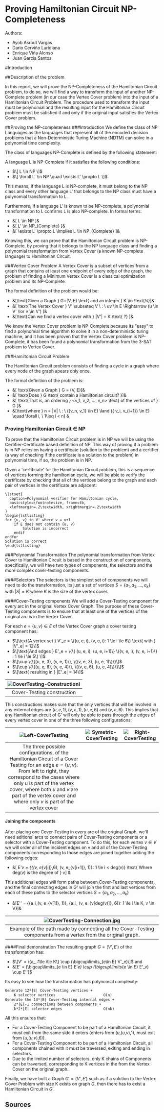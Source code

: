 # Proving Hamiltonian Circuit NP-Completeness
Authors: 
 - Ayob Asrout Vargas
 - Dario Cerviño Luridiana
 - Enrique Viña Alonso
 - Juan García Santos

#Introduction

##Description of the problem

In this report, we will prove the NP-Completeness of the Hamiltonian Circuit problem, to do so, we will find a way to transform the input of another NP-Complete problem (in our case the Vertex Cover problem) into the input of a Hamiltonian Circuit Problem. 
The procedure used to transform the input must be polynomial and the resulting input for the Hamiltonian Circuit problem must be satisfied if and only if the original input satisfies the Vertex Cover problem.

##Proving the NP-completeness
###Introduction
We define the class of NP Languages as the languages that represent all of the encoded decision problems that a Non-Deterministic Turing Machine (NDTM) can solve in a polynomial time complexity.

The class of languages NP-Complete is defined by the following statement: 

A language L is NP-Complete if it satisfies the following conditions:
- $\[ L \in NP \]$
- $\[ \forall L' \in NP \quad  \exists L' \propto L \]$

This means, if the language L is NP-complete, it must belong to the NP class and every other language L' that belongs to the NP class must have a polynomial transformation to L.

Furthermore, if a language L' is known to be NP-complete, a polynomial transformation to L confirms L is also NP-complete. In formal terms:
- &\[ L \in NP \]&
- &\[ L' \in NP_{Complete} \]&
- &\[ \exists L' \propto L \implies L \in NP_{Complete} \]&

Knowing this, we can prove that the Hamiltonian Circuit problem is NP-Complete, by proving that it belongs to the NP language class and finding a polynomial transformation from Vertex Cover (a known NP-complete language) to Hamiltonian Circuit.

###Vertex Cover Problem
A Vertex Cover is a subset of vertices from a graph that contains at least one endpoint of every edge of the graph, the problem of finding a Minimum Vertex Cover is a classical optimization problem and its NP-Complete.

The formal definition of the problem would be: 
- &\[\text{Given a Graph } G=(V, E) \text{ and an integer } K \in \text{$\mathbb{N}$}\]&
- &\[ \text{The Vertex Cover } V' \subseteq V \ : \  uv \in E \Rightarrow (u \in V' \lor v \in V') \]&
- &\[\text{Can we find a vertex cover with } |V'| = K \text{ ?} \]&
   
We know the Vertex Cover problem is NP-Complete because its "easy" to find a polynomial time algorithm to solve it in a non-deterministic turing machine, and it has been proven that the Vertex Cover problem is NP-Complete, it has been found a polynomial transformation from the 3-SAT problem to Vertex Cover. 

###Hamiltonian Circuit Problem

The Hamiltonian Circuit problem consists of finding a cycle in a graph where every node of the graph apears only once.

The formal definition of the problem is: 

- &\[ \text{Given a Graph } G = (V, E)\]&
- &\[ \text{Does } G \text{ contain a Hamiltonian circuit? }\]&
- &\[ \text{That is, an ordering } <v_1, v_2, ..., v_n> \text{ of the vertices of } G \]&
- &\[\text{where } n = |V| \ : \  (\{v_n, v_1\} \in E) \land (\{ v_i, v_{i+1}\} \in E) \quad \forall i, \  1\leq i < n\] &

### Proving Hamiltonian Circuit $\in$ NP
To prove that the Hamiltonian Circuit problem is in NP we will be using the Certifier-Certificate based definition of NP. This way of proving if a problem is in NP relies on having a certificate (solution to the problem) and a certifier (a way of checking if the certificate is a solution to the problem) in polynomial time, if so, the problem is in NP.

Given a 'certificate' for the Hamiltonian Circuit problem, this is a sequence of vertices forming the hamiltonian cycle, we will be able to verify the certificate by checking that all of the vertices belong to the graph and each pair of vertices in the certificate are adjacent: 

```{c}
\lstset{
  caption=Polynomial verifier for Hamiltonian cycle,
  basicstyle=\footnotesize, frame=tb,
  xleftmargin=.2\textwidth, xrightmargin=.2\textwidth
}
\begin{lstlisting}
for {u, v} in V' where v = u+1
    if E does not contain {u, v}
        Solution is incorrect
    endif
endfor
Solution is correct
\end{lstlisting}
```
###Polynomial Transformation
The polynomial transformation from Vertex Cover to Hamiltonian Circuit is based in the construction of components, specifically, we will have two types of components, the selectors and the more complex cover-testing components.

####Selectors
The selectors is the simplest set of components we will need to do the transformation, its just a set of vertices $S = \{a_1, a_2, ..., a_k\}$ with $|S| = K$ where $K$ is the size of the vertex cover.

####Cover-Testing components
We will add a Cover-Testing component for every arc in the original Vertex Cover Graph. The purpose of these Cover-Testing components is to ensure that at least one of the vertices of the original arc is in the Vertex Cover.

For each $e = \{u, v\} \in E$ of the Vertex Cover graph a cover testing component has: 

- $\[\text{A vertex set } V'_e = \{(u, e, i), (v, e, i): 1 \le i \le 6\} \text{ with } |V'_e| = 12\]$
- $\[\text{And edges } E'_e = \{\{ (u, e, i), (u, e, i+1)\} \{(v, e, i), (v, e, i+1)\} : 1 \le i \le 5\} \]$
- $\[\cup \{\{(u, e, 3), (v, e, 1)\}, \{(v, e, 3), (u, e, 1)\}\}\]$
- $\[\cup \{\{(u, e, 6), (v, e, 4)\}, \{(v, e, 6), (u, e, 4)\}\}\]$
- $\[\text{ resulting in } |E'_e| = 14\]$

| ![CoverTesting-ConstructionI](docs/CoverTesting-Construction.jpg) |
|:---------------------------------:|
|          Cover-Testing construction         |

This constructions makes sure that the only vertices that will be involved in any external edges are $(u, e, 1), (v, e, 1), (u, e, 6) \text{ and }(v, e, 6)$. This implies that any Hamiltonian circuit of G' will only be able to pass through the edges of every vertex cover in one of the three following configurations: 

| ![Left-CoverTesting](docs/Left-CoverTesting) | ![Symetric-CoverTesting](docs/Symetric-CoverTesting.jpg) | ![Right-CoverTesting](docs/Right-CoverTesting.jpg) |
|:--------------------------------:|:--------------------------------:|:--------------------------------:|
|      The three possible configurations, of the Hamiltonian Circuit of a Cover Testing for an edge $e = \{u, v\}$. From left to right, they correspond to the cases where only u is part of the vertex cover, where both $u$ and $v$ are part of the vertex cover and where only $v$ is part of the vertex cover      |

#### Joining the components
After placing one Cover-Testing in every arc of the original Graph, we'll need aditional arcs to connect pairs of Cover-Testing components or a selector with a Cover-Testing component. 
To do this, for each vertex $v \in V$ we will order all of the incident edges on v and all of the Cover-Testing components corresponding to those edges are joined together adding the following edges: 

- &\[ E'_v = \{\{(v, e_{v[i]},6), (v, e_{v[i+1]}, 1)\}: 1 \le i < deg(v)\} \text{ Where deg(v) is the degree of } v\] &

This additional edges will form paths between Cover-Testing components, and the final connecting edges in G' will join the first and last vertices from each of these paths to the selector vertices $S = \{a_1, a_2, ..., a_k\}$

- &\[E'' =  \{\{a_i,(v, e_{v[1]}, 1)\}, \{a_i, (v, e_{v[deg(v)]}, 6)\}: 1 \le i \le K, v \in V\}\]&

| ![CoverTesting-Connection.jpg](docs/CoverTesting-Connection.jpg) |
|:---------------------------------:|
|         Example of the path made by connecting all the Cover-Testing components from a vertex from the original graph.       |

####Final demonstration
The resulting graph $G = (V', E')$ of the transformation has: 
- $\[V' = \{a_,:1\le i\le K\} \cup (\bigcup\limits_{e\in E} V'_e)\]$
and
- &\[E' = (\bigcup\limits_{e \in E} E'_e) \cup (\bigcup\limits_{e \in E} E'_v) \cup E''\]$

Its easy to see how the transformation has polynomial complexity:

```markdown
Generate 12*|E| Cover-Testing vertices + 
    K selector vertices                      O(n)
Generate the 14*|E| Cover-Testing internal edges + 
    2*|E|-1 connections between components + 
    k*2*|E| selector edges                   O(nk)
```

All this ensures that:

- For a Cover-Testing Component to be part of a Hamiltonian Circuit, it must exit from the same side it enters (enters from ($u$,($u$,$v$),1), must exit from ($u$,($u$,$v$),6)).
- For a Cover-Testing Component to be part of a Hamiltonian Circuit, all components chained with it must be traversed, exiting and ending in selectors.
- Due to the limited number of selectors, only K chains of Components can be traversed, corresponding to K vertices in the from the Vertex Cover on the original graph.
  
Finally, we have built a Graph $G' = (V', E')$ such as if a solution to the Vertex Cover Problem with size K exists on graph $G$, then there has to exist a Hamiltonian Circuit in $G'$.

## Sources


